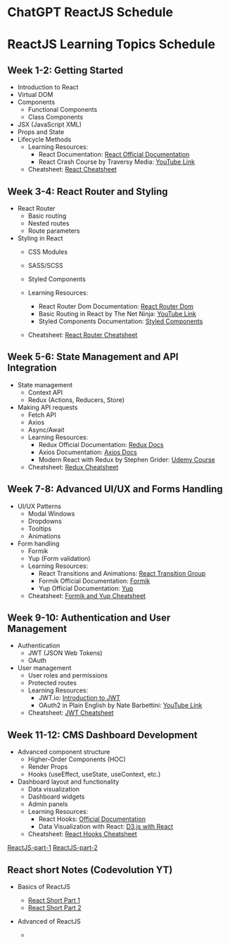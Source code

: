 # ChatGPT ReactJS Schedule
# ReactJS Learning Topics Schedule

## Week 1-2: Getting Started
- Introduction to React
- Virtual DOM
- Components
    - Functional Components
    - Class Components
- JSX (JavaScript XML)
- Props and State
- Lifecycle Methods
  - Learning Resources:
    - React Documentation: [React Official Documentation](https://reactjs.org/docs/getting-started.html)
    - React Crash Course by Traversy Media: [YouTube Link](https://www.youtube.com/watch?v=sBws8MSXN7A)
  - Cheatsheet: [React Cheatsheet](https://reactcheatsheet.com/)

## Week 3-4: React Router and Styling
- React Router
    - Basic routing
    - Nested routes
    - Route parameters
- Styling in React
    - CSS Modules
    - SASS/SCSS
    - Styled Components
  - Learning Resources:
    - React Router Dom Documentation: [React Router Dom](https://reactrouter.com/web/guides/quick-start)
    - Basic Routing in React by The Net Ninja: [YouTube Link](https://www.youtube.com/watch?v=l6nmysZKHFU)
    - Styled Components Documentation: [Styled Components](https://styled-components.com/docs)

  - Cheatsheet: [React Router Cheatsheet](https://dev.to/codingzeal/react-router-cheat-sheet-6c3)

## Week 5-6: State Management and API Integration
- State management
    - Context API
    - Redux (Actions, Reducers, Store)
- Making API requests
    - Fetch API
    - Axios
    - Async/Await
  - Learning Resources:
    - Redux Official Documentation: [Redux Docs](https://redux.js.org/introduction/getting-started)
    - Axios Documentation: [Axios Docs](https://axios-http.com/docs/intro)
    - Modern React with Redux by Stephen Grider: [Udemy Course](https://www.udemy.com/course/react-redux/)
  - Cheatsheet: [Redux Cheatsheet](https://devhints.io/redux)

## Week 7-8: Advanced UI/UX and Forms Handling
- UI/UX Patterns
    - Modal Windows
    - Dropdowns
    - Tooltips
    - Animations
- Form handling
    - Formik
    - Yup (Form validation)
  - Learning Resources:
    - React Transitions and Animations: [React Transition Group](https://reactcommunity.org/react-transition-group/)
    - Formik Official Documentation: [Formik](https://formik.org/docs/overview)
    - Yup Official Documentation: [Yup](https://github.com/jquense/yup)
  - Cheatsheet: [Formik and Yup Cheatsheet](https://formik-formik.netlify.app/)

## Week 9-10: Authentication and User Management
- Authentication
    - JWT (JSON Web Tokens)
    - OAuth
- User management
    - User roles and permissions
    - Protected routes
  - Learning Resources:
    - JWT.io: [Introduction to JWT](https://jwt.io/introduction/)
    - OAuth2 in Plain English by Nate Barbettini: [YouTube Link](https://www.youtube.com/watch?v=996OiexHze0)
  - Cheatsheet: [JWT Cheatsheet](https://jwt.io/)

## Week 11-12: CMS Dashboard Development
- Advanced component structure
    - Higher-Order Components (HOC)
    - Render Props
    - Hooks (useEffect, useState, useContext, etc.)
- Dashboard layout and functionality
    - Data visualization
    - Dashboard widgets
    - Admin panels
  - Learning Resources:
    - React Hooks: [Official Documentation](https://reactjs.org/docs/hooks-intro.html)
    - Data Visualization with React: [D3.js with React](https://www.d3indepth.com/react/)
  - Cheatsheet: [React Hooks Cheatsheet](https://nikgraf.github.io/react-hooks/)


[ReactJS-part-1](./ReactJS-part-1.md) 
[ReactJS-part-2](./ReactJS-part-2.md)


## React short Notes (Codevolution YT)

- Basics of ReactJS
    - [React Short Part 1](./Reactshots-1.md)
    - [React Short Part 2](./Reactshorts-2.md)

- Advanced of ReactJS
    - []()

